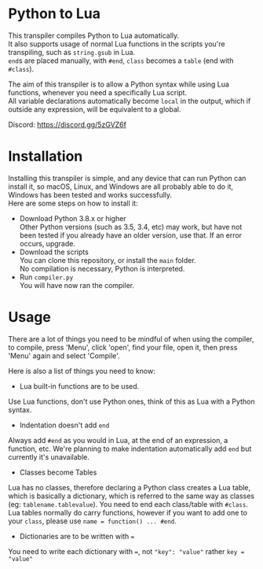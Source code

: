# Python to Lua
This transpiler compiles Python to Lua automatically.<br>
It also supports usage of normal Lua functions in the scripts you're transpiling, such as `string.gsub` in Lua.<br>
`end`s are placed manually, with `#end`, `class` becomes a `table` (end with `#class`).<br>

The aim of this transpiler is to allow a Python syntax while using Lua functions, whenever you need a specifically Lua script.<br>
All variable declarations automatically become `local` in the output, which if outside any expression, will be equivalent to a global.<br>

Discord: https://discord.gg/5zGVZ6f

# Installation
Installing this transpiler is simple, and any device that can run Python can install it, so macOS, Linux, and Windows are all probably able to do it, Windows has been tested and works successfully.<br>
Here are some steps on how to install it:
* Download Python 3.8.x or higher<br>
Other Python versions (such as 3.5, 3.4, etc) may work, but have not been tested
if you already have an older version, use that. If an error occurs, upgrade.
* Download the scripts<br>
You can clone this repository, or install the `main` folder.<br>
No compilation is necessary, Python is interpreted.
* Run `compiler.py`<br>
You will have now ran the compiler.

# Usage
There are a lot of things you need to be mindful of when using the compiler, to compile, press 'Menu', click 'open', find your file, open it, then press 'Menu' again and select 'Compile'.<br>

Here is also a list of things you need to know:
* Lua built-in functions are to be used.<br>

Use Lua functions, don't use Python ones, think of this as Lua with a Python syntax.

* Indentation doesn't add `end`<br>

Always add `#end` as you would in Lua, at the end of an expression, a function, etc.
We're planning to make indentation automatically add `end` but currently it's unavailable.<br>

* Classes become Tables<br>

Lua has no classes, therefore declaring a Python class creates a Lua table, which is basically a dictionary, which is referred
to the same way as classes (eg: `tablename.tablevalue`). You need to end each class/table with `#class`.<br>
Lua tables normally do carry functions, however if you want to add one to your `class`, please use `name = function() ... #end`.

* Dictionaries are to be written with `=`<br>


You need to write each dictionary with `=`, not `"key": "value"` rather `key = "value"`
